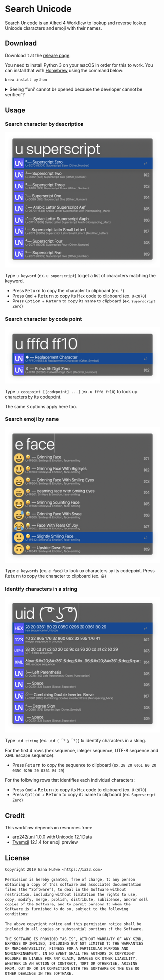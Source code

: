 # Search Unicode

Search Unicode is an Alfred 4 Workflow to lookup and reverse lookup Unicode characters and emoji with their names.

## Download

Download it at the [release page](https://github.com/blueset/alfred-search-unicode/releases).

You need to install Python 3 on your macOS in order for this to work.
You can install that with [Homebrew] using the command below:

```sh
brew install python
```

[Homebrew]: https://brew.sh/

<details>
  <summary>Seeing “‘uni’ cannot be opened because the developer cannot be verified”?</summary>
  
  It can be resolved by:

  <ol>
    <li>Open <em>Alfred Preferences > Workflows</em> section </li>
    <li>Right-click “Search Unicode” > “Open in Finder”</li>
    <li>Right-click the <code>uni</code> executable and choose “Open” and allow it to run, then quit Terminal or close the window</li>
  </ol>
  
  Thanks <a href="https://github.com/blueset/alfred-search-unicode/issues/3">valrus (Ian McCowan)</a> for the instructions.
</details>

## Usage

### Search character by description

![Screenshot for command u superscript](images/u_superscript.png)

Type `u keyword` (ex. `u superscript`) to get a list of characters
matching the keyword.

- Press <kbd>Return</kbd> to copy the character to clipboard (ex. `⁰`)
- Press <kbd>Cmd</kbd> + <kbd>Return</kbd> to copy its Hex code to clipboard (ex. `U+2070`)
- Press <kbd>Option</kbd> + <kbd>Return</kbd> to copy its name to clipboard (ex. `Superscript Zero`)

### Search character by code point

![Screenshot for command u fffd ff10](images/u_fffd_ff10.png)

Type `u codepoint [[codepoint] ...]` (ex. `u fffd ff10`) to look up characters by its codepoint.

The same 3 options apply here too.

### Search emoji by name

![Screenshot for command e face](images/e_face.png)

Type `e keywords` (ex. `e face`) to look up characters by its codepoint. Press <kbd>Return</kbd> to copy the character to clipboard (ex. `😀`)

### Identify characters in a string

![Screenshot for command uid lenny face](images/uid_lenny.png)

Type `uid string` (ex. `uid ( ͡° ͜ʖ ͡°)`) to identify characters in a string.

For the first 4 rows (hex sequence, integer sequence, UTF-8 sequence and XML escape sequence):

- Press <kbd>Return</kbd> to copy the sequence to clipboard (ex. `28 20 0361 B0 20 035C 0296 20 0361 B0 29`)

For the following rows that identifies each individual characters:

- Press <kbd>Cmd</kbd> + <kbd>Return</kbd> to copy its Hex code to clipboard (ex. `U+2070`)
- Press <kbd>Option</kbd> + <kbd>Return</kbd> to copy its name to clipboard (ex. `Superscript Zero`)

## Credit

This workflow depends on resources from:

- [arp242/uni] 1.0.0 with Unicode 12.1 Data
- [Twemoji] 12.1.4 for emoji preview

[arp242/uni]: https://github.com/arp242/uni
[Twemoji]: https://twemoji.twitter.com/

## License

```plain
Copyright 2019 Eana Hufwe <https://1a23.com>

Permission is hereby granted, free of charge, to any person
obtaining a copy of this software and associated documentation
files (the “Software”), to deal in the Software without
restriction, including without limitation the rights to use,
copy, modify, merge, publish, distribute, sublicense, and/or sell
copies of the Software, and to permit persons to whom the
Software is furnished to do so, subject to the following
conditions:

The above copyright notice and this permission notice shall be
included in all copies or substantial portions of the Software.

THE SOFTWARE IS PROVIDED “AS IS”, WITHOUT WARRANTY OF ANY KIND,
EXPRESS OR IMPLIED, INCLUDING BUT NOT LIMITED TO THE WARRANTIES
OF MERCHANTABILITY, FITNESS FOR A PARTICULAR PURPOSE AND
NONINFRINGEMENT. IN NO EVENT SHALL THE AUTHORS OR COPYRIGHT
HOLDERS BE LIABLE FOR ANY CLAIM, DAMAGES OR OTHER LIABILITY,
WHETHER IN AN ACTION OF CONTRACT, TORT OR OTHERWISE, ARISING
FROM, OUT OF OR IN CONNECTION WITH THE SOFTWARE OR THE USE OR
OTHER DEALINGS IN THE SOFTWARE.
```
